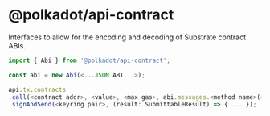 # @polkadot/api-contract

Interfaces to allow for the encoding and decoding of Substrate contract ABIs.

```js
import { Abi } from '@polkadot/api-contract';

const abi = new Abi(<...JSON ABI...>);

api.tx.contracts
.call(<contract addr>, <value>, <max gas>, abi.messages.<method name>(<...params...>))
.signAndSend(<keyring pair>, (result: SubmittableResult) => { ... });
```